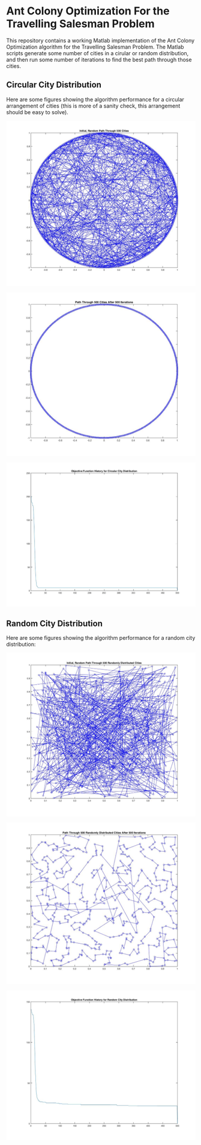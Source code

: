 # Ant Colony Optimization For the Travelling Salesman Problem

This repository contains a working Matlab implementation of the Ant Colony Optimization algorithm for the Travelling Salesman Problem. The Matlab scripts generate some number of cities in a cirular or random distribution, and then run some number of iterations to find the best path through those cities.

## Circular City Distribution

Here are some figures showing the algorithm performance for a circular arrangement of cities (this is more of a sanity check, this arrangement should be easy to solve).

![Circular City Initial](./fig/circ_init.jpg)

![Circular City Solution](./fig/circ_sol.jpg)

![Circular City History](./fig/circ_hist.jpg)

## Random City Distribution

Here are some figures showing the algorithm performance for a random city distribution:

![Random City Initial](./fig/rand_init.jpg)

![Random City Solution](./fig/rand_sol.jpg)

![Random City History](./fig/rand_hist.jpg)

